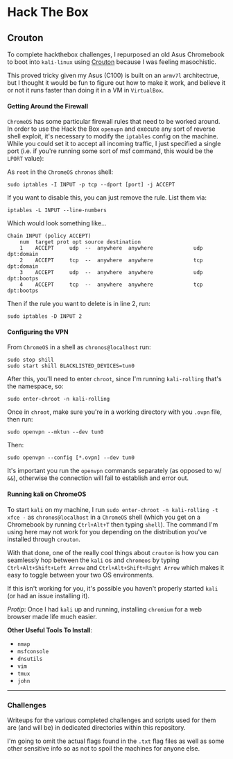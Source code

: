 # Hack The Box

## Crouton

To complete hackthebox challenges, I repurposed an old Asus Chromebook to boot into `kali-linux` using [Crouton](https://github.com/dnschneid/crouton) because I was feeling masochistic.

This proved tricky given my Asus (C100) is built on an `armv7l` architectrue, but I thought it would be fun to figure out how to make it work, and believe it or not it runs faster than doing it in a VM in `VirtualBox`.

#### Getting Around the Firewall

`ChromeOS` has some particular firewall rules that need to be worked around. In order to use the Hack the Box `openvpn` and execute any sort of reverse shell exploit, it's necessary to modify the `iptables` config on the machine. While you could set it to accept all incoming traffic, I just specified a single port (i.e. if you're running some sort of msf command, this would be the `LPORT` value):

As `root` in the `ChromeOS` `chronos` shell:

```
sudo iptables -I INPUT -p tcp --dport [port] -j ACCEPT
```

If you want to disable this, you can just remove the rule. List them via:

```
iptables -L INPUT --line-numbers
```

Which would look something like...

```
Chain INPUT (policy ACCEPT) 
    num  target prot opt source destination
    1    ACCEPT     udp  --  anywhere  anywhere             udp dpt:domain 
    2    ACCEPT     tcp  --  anywhere  anywhere             tcp dpt:domain 
    3    ACCEPT     udp  --  anywhere  anywhere             udp dpt:bootps 
    4    ACCEPT     tcp  --  anywhere  anywhere             tcp dpt:bootps
```

Then if the rule you want to delete is in line 2, run:

```
sudo iptables -D INPUT 2
```

#### Configuring the VPN

From `ChromeOS` in a shell as `chronos@localhost` run:

```
sudo stop shill
sudo start shill BLACKLISTED_DEVICES=tun0
```

After this, you'll need to enter `chroot`, since I'm running `kali-rolling` that's the namespace, so:

```
sudo enter-chroot -n kali-rolling
```

Once in `chroot`, make sure you're in a working directory with you `.ovpn` file, then run:

```
sudo openvpn --mktun --dev tun0
```

Then:

```
sudo openvpn --config [*.ovpn] --dev tun0
```

It's important you run the `openvpn` commands separately (as opposed to w/ `&&`), otherwise the connection will fail to establish and error out.

#### Running kali on ChromeOS

To start `kali` on my machine, I run `sudo enter-chroot -n kali-rolling -t xfce -` as `chronos@localhost` in a `ChromeOS` shell (which you get on a Chromebook by running `Ctrl+Alt+T` then typing `shell`). The command I'm using here may not work for you depending on the distribution you've installed through `crouton`.

With that done, one of the really cool things about `crouton` is how you can seamlessly hop between the `kali` os and `chromeos` by typing `Ctrl+Alt+Shift+Left Arrow` and `Ctrl+Alt+Shift+Right Arrow` which makes it easy to toggle between your two OS environments.

If this isn't working for you, it's possible you haven't properly started `kali` (or had an issue installing it). 

*Protip*: Once I had `kali` up and running, installing `chromium` for a web browser made life much easier.

**Other Useful Tools To Install**:
- `nmap`
- `msfconsole`
- `dnsutils`
- `vim`
- `tmux`
- `john`

---

### Challenges

Writeups for the various completed challenges and scripts used for them are (and will be) in  dedicated directories within this repository. 

I'm going to omit the actual flags found in the `.txt` flag files as well as some other sensitive info so as not to spoil the machines for anyone else.